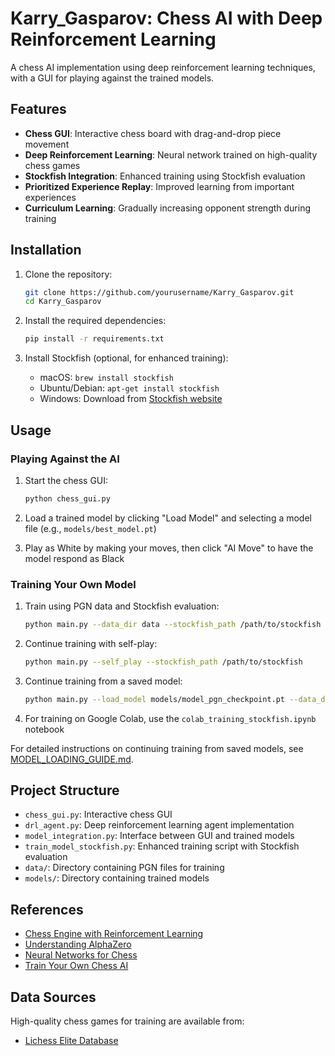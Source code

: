 # Karry_Gasparov: Chess AI with Deep Reinforcement Learning

A chess AI implementation using deep reinforcement learning techniques, with a GUI for playing against the trained models.

## Features

- **Chess GUI**: Interactive chess board with drag-and-drop piece movement
- **Deep Reinforcement Learning**: Neural network trained on high-quality chess games
- **Stockfish Integration**: Enhanced training using Stockfish evaluation
- **Prioritized Experience Replay**: Improved learning from important experiences
- **Curriculum Learning**: Gradually increasing opponent strength during training

## Installation

1. Clone the repository:
   ```bash
   git clone https://github.com/yourusername/Karry_Gasparov.git
   cd Karry_Gasparov
   ```

2. Install the required dependencies:
   ```bash
   pip install -r requirements.txt
   ```

3. Install Stockfish (optional, for enhanced training):
   - macOS: `brew install stockfish`
   - Ubuntu/Debian: `apt-get install stockfish`
   - Windows: Download from [Stockfish website](https://stockfishchess.org/download/)

## Usage

### Playing Against the AI

1. Start the chess GUI:
   ```bash
   python chess_gui.py
   ```

2. Load a trained model by clicking "Load Model" and selecting a model file (e.g., `models/best_model.pt`)

3. Play as White by making your moves, then click "AI Move" to have the model respond as Black

### Training Your Own Model

1. Train using PGN data and Stockfish evaluation:
   ```bash
   python main.py --data_dir data --stockfish_path /path/to/stockfish
   ```

2. Continue training with self-play:
   ```bash
   python main.py --self_play --stockfish_path /path/to/stockfish
   ```

3. Continue training from a saved model:
   ```bash
   python main.py --load_model models/model_pgn_checkpoint.pt --data_dir data
   ```

4. For training on Google Colab, use the `colab_training_stockfish.ipynb` notebook

For detailed instructions on continuing training from saved models, see [MODEL_LOADING_GUIDE.md](MODEL_LOADING_GUIDE.md).

## Project Structure

- `chess_gui.py`: Interactive chess GUI
- `drl_agent.py`: Deep reinforcement learning agent implementation
- `model_integration.py`: Interface between GUI and trained models
- `train_model_stockfish.py`: Enhanced training script with Stockfish evaluation
- `data/`: Directory containing PGN files for training
- `models/`: Directory containing trained models

## References

- [Chess Engine with Reinforcement Learning](https://www.kaggle.com/code/mandmdatascience/chess-engine-2-reinforcement-learning)
- [Understanding AlphaZero](https://www.chess.com/blog/the_real_greco/understanding-alphazero-a-basic-chess-neural-network)
- [Neural Networks for Chess](https://stackoverflow.com/questions/753954/how-to-program-a-neural-network-for-chess)
- [Train Your Own Chess AI](https://medium.com/data-science/train-your-own-chess-ai-66b9ca8d71e4)

## Data Sources

High-quality chess games for training are available from:
- [Lichess Elite Database](https://database.nikonoel.fr/)
